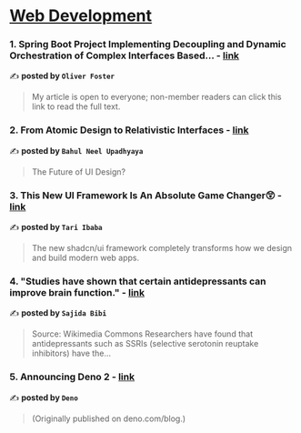 
<h1><a href=https://medium.com/tag/web-development/recommended target="_blank" rel="noopener noreferrer">Web Development</a></h1>
<h3>1. Spring Boot Project Implementing Decoupling and Dynamic Orchestration of Complex Interfaces Based… - <a href="https://medium.com/@haiou-a/spring-boot-project-implementing-decoupling-and-dynamic-orchestration-of-complex-interfaces-based-450d30115c79" target="_blank" rel="noopener noreferrer">link</a></h3>

✍️ **posted by `Oliver Foster`**

<blockquote>My article is open to everyone; non-member readers can click this link to read the full text.</blockquote>

<h3>2. From Atomic Design to Relativistic Interfaces - <a href="https://medium.com/gitconnected/from-atomic-design-to-relativistic-interfaces-0751b0b46832" target="_blank" rel="noopener noreferrer">link</a></h3>

✍️ **posted by `Bahul Neel Upadhyaya`**

<blockquote>The Future of UI Design?</blockquote>

<h3>3. This New UI Framework Is An Absolute Game Changer😲 - <a href="https://medium.com/coding-beauty/new-shadcn-ui-c28c2251bbe6" target="_blank" rel="noopener noreferrer">link</a></h3>

✍️ **posted by `Tari Ibaba`**

<blockquote>The new shadcn/ui framework completely transforms how we design and build modern web apps.</blockquote>

<h3>4. "Studies have shown that certain antidepressants can improve brain function." - <a href="https://medium.com/@sajidabibi12546/studies-have-shown-that-certain-antidepressants-can-improve-brain-function-b1cebc120cb3" target="_blank" rel="noopener noreferrer">link</a></h3>

✍️ **posted by `Sajida Bibi`**

<blockquote>Source: Wikimedia Commons Researchers have found that antidepressants such as SSRIs (selective serotonin reuptake inhibitors) have the…</blockquote>

<h3>5. Announcing Deno 2 - <a href="https://medium.com/@denoland/announcing-deno-2-5ef6fa56a743" target="_blank" rel="noopener noreferrer">link</a></h3>

✍️ **posted by `Deno`**

<blockquote>(Originally published on deno.com/blog.)</blockquote>

